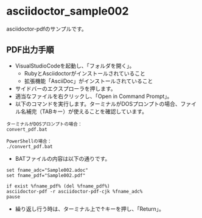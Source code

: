 # asciidoctor_sample002

asciidoctor-pdfのサンプルです。

## PDF出力手順

* VisualStudioCodeを起動し、「フォルダを開く」。
  * RubyとAsciidoctorがインストールされていること
  * 拡張機能「AsciiDoc」がインストールされていること
* サイドバーのエクスプローラを押します。
* 適当なファイルを右クリックし、「Open in Command Prompt」。
* 以下のコマンドを実行します。ターミナルがDOSプロンプトの場合、ファイル名補完（TABキー）が使えることを確認しています。

```
ターミナルがDOSプロンプトの場合：
convert_pdf.bat

PowerShellの場合：
./convert_pdf.bat
```

* BATファイルの内容は以下の通りです。

```
set fname_adc="Sample002.adoc"
set fname_pdf="Sample002.pdf"

if exist %fname_pdf% (del %fname_pdf%)
asciidoctor-pdf -r asciidoctor-pdf-cjk %fname_adc%
pause
```

* 繰り返し行う時は、ターミナル上で↑キーを押し、「Return」。
